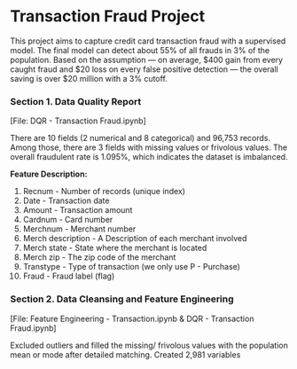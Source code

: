 # Transaction Fraud Project

This project aims to capture credit card transaction fraud with a supervised model. The final model can detect about 55% of all frauds in 3% of the population. Based on the assumption — on average, $400 gain from every caught fraud and $20 loss on every false positive detection — the overall saving is over $20 million with a 3% cutoff.

### Section 1. Data Quality Report
\[File: DQR - Transaction Fraud.ipynb\]

There are 10 fields (2 numerical and 8 categorical) and 96,753 records. Among those, there are 3 fields with missing values or frivolous values. The overall fraudulent rate is 1.095%, which indicates the dataset is imbalanced. 

<b> Feature Description:</b>
1. Recnum - Number of records (unique index)
2. Date -  Transaction date
3. Amount - Transaction amount
4. Cardnum - Card number
5. Merchnum - Merchant number
6. Merch description - A Description of each merchant involved
7. Merch state - State where the merchant is located
8. Merch zip - The zip code of the merchant
9. Transtype - Type of transaction (we only use P - Purchase)
10. Fraud - Fraud label (flag)

### Section 2. Data Cleansing and Feature Engineering 
\[File: Feature Engineering - Transaction.ipynb & DQR - Transaction Fraud.ipynb\]

Excluded outliers and filled the missing/ frivolous values with the population mean or mode after detailed matching. Created 2,981 variables 



